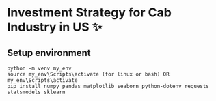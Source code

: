 # Investment Strategy for Cab Industry in US ✨

## Setup environment
```
python -m venv my_env
source my_env\Scripts\activate (for linux or bash) OR my_env\Scripts\activate
pip install numpy pandas matplotlib seaborn python-dotenv requests statsmodels sklearn 
```

